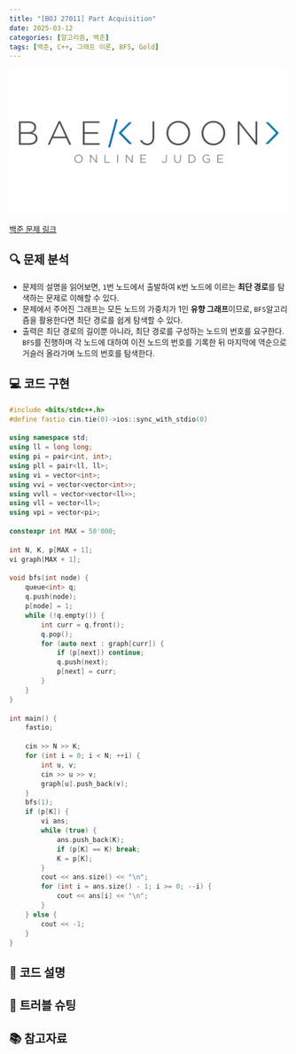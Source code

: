 ```yaml
---
title: "[BOJ 27011] Part Acquisition"
date: 2025-03-12
categories: [알고리즘, 백준]
tags: [백준, C++, 그래프 이론, BFS, Gold]
---
```


[![백준 로고](assets/img/posts/BOJ/boj-og.png)](https://www.acmicpc.net/problem/27011)

[백준 문제 링크](https://www.acmicpc.net/problem/2701)

## 🔍 문제 분석
- 문제의 설명을 읽어보면, `1`번 노드에서 출발하여 `K`번 노드에 이르는 **최단 경로**를 탐색하는 문제로 이해할 수 있다.
- 문제에서 주어진 그래프는 모든 노드의 가중치가 1인 **유향 그래프**이므로, `BFS`알고리즘을 활용한다면 최단 경로를 쉽게 탐색할 수 있다.
- 출력은 최단 경로의 길이뿐 아니라, 최단 경로를 구성하는 노드의 번호를 요구한다. `BFS`를 진행하며 각 노드에 대하여 이전 노드의 번호를 기록한 뒤 마지막에 역순으로 거슬러 올라가며 노드의 번호를 탐색한다.

## 💻 코드 구현

```c++
#include <bits/stdc++.h>
#define fastio cin.tie(0)->ios::sync_with_stdio(0)

using namespace std;
using ll = long long;
using pi = pair<int, int>;
using pll = pair<ll, ll>;
using vi = vector<int>;
using vvi = vector<vector<int>>;
using vvll = vector<vector<ll>>;
using vll = vector<ll>;
using vpi = vector<pi>;

constexpr int MAX = 50'000;

int N, K, p[MAX + 1];
vi graph[MAX + 1];

void bfs(int node) {
    queue<int> q;
    q.push(node);
    p[node] = 1;
    while (!q.empty()) {
        int curr = q.front();
        q.pop();
        for (auto next : graph[curr]) {
            if (p[next]) continue;
            q.push(next);
            p[next] = curr;
        }
    }
}

int main() {
    fastio;

    cin >> N >> K;
    for (int i = 0; i < N; ++i) {
        int u, v;
        cin >> u >> v;
        graph[u].push_back(v);
    }
    bfs(1);
    if (p[K]) {
        vi ans;
        while (true) {
            ans.push_back(K);
            if (p[K] == K) break;
            K = p[K];
        }
        cout << ans.size() << "\n";
        for (int i = ans.size() - 1; i >= 0; --i) {
            cout << ans[i] << "\n";
        }
    } else {
        cout << -1;
    }
}
```

## 📝 코드 설명

## 🔧 트러블 슈팅

## 📚 참고자료